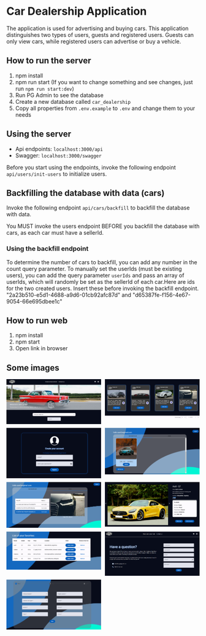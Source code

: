 # Car Dealership Application

The application is used for advertising and buying cars. This application distinguishes two types of users, guests and registered users. Guests can only view cars, while registered users can advertise or buy a vehicle.

## How to run the server

1. npm install
2. npm run start (If you want to change something and see changes, just run `npm run start:dev`)
3. Run PG Admin to see the database
4. Create a new database called `car_dealership`
5. Copy all properties from `.env.example` to `.env` and change them to your needs

## Using the server

- Api endpoints: `localhost:3000/api`
- Swagger: `localhost:3000/swagger`

Before you start using the endpoints, invoke the following endpoint `api/users/init-users` to initialize users.

## Backfilling the database with data (cars)

Invoke the following endpoint `api/cars/backfill` to backfill the database with data.

You MUST invoke the users endpoint BEFORE you backfill the database with cars, as each car must have a sellerId.

### Using the backfill endpoint

To determine the number of cars to backfill, you can add any number in the count query parameter.
To manually set the userIds (must be existing users), you can add the query parameter `userIds` and pass an array of userIds, which will randomly be set as the sellerId of each car.Here are ids for the two created users. Insert these before invoking the backfill endpoint.
"2a23b510-e5d1-4688-a9d6-01cb92afc87d" and "d65387fe-f156-4e67-9054-66e695dbee1c"

## How to run web

1. npm install
2. npm start
3. Open link in browser

## Some images

<div style="display:grid; grid-template-columns: 1fr 1fr; gap: 10px">
<img src="images/1.png" width="400" />
<img src="images/2.png" width="400" />
<img src="images/3.png" width="400" />
<img src="images/4.png" width="400" />
<img src="images/5.png" width="400" />
<img src="images/6.png" width="400" />
<img src="images/7.png" width="400" />
<img src="images/8.png" width="400" />
<img src="images/9.png" width="400" />
</div>
